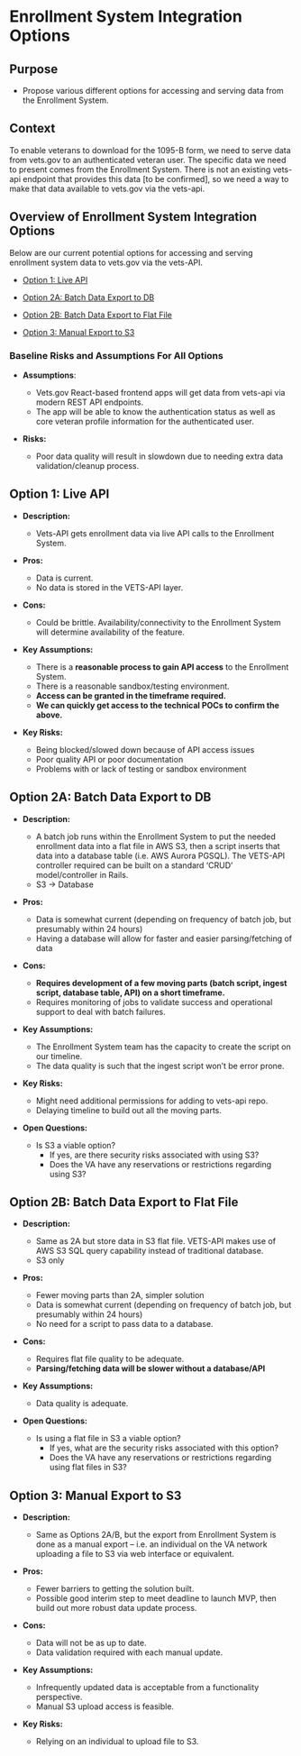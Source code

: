 # Enrollment System Integration Options

## Purpose
- Propose various different options for accessing and serving data from the Enrollment System.

## Context
To enable veterans to download for the 1095-B form, we need to serve data from vets.gov to an authenticated veteran user. The specific data we need to present comes from the Enrollment System. There is not an existing vets-api endpoint that provides this data [to be confirmed], so we need a way to make that data available to vets.gov via the vets-api.

## Overview of Enrollment System Integration Options
Below are our current potential options for accessing and serving enrollment system data to vets.gov via the vets-API. 

- [Option 1: Live API](#option-1-live-api)

- [Option 2A: Batch Data Export to DB](#option-2a-batch-data-export-to-db)

- [Option 2B: Batch Data Export to Flat File](#option-2b-batch-data-export-to-flat-file)

- [Option 3: Manual Export to S3](#option-3-manual-export-to-s3)


### Baseline Risks and Assumptions For All Options
- **Assumptions**:
  - Vets.gov React-based frontend apps will get data from vets-api via modern REST API endpoints.
  - The app will be able to know the authentication status as well as core veteran profile information for the authenticated user.

- **Risks:**
  - Poor data quality will result in slowdown due to needing extra data validation/cleanup process.

## Option 1: Live API

- **Description:**
  - Vets-API gets enrollment data via live API calls to the Enrollment System.

- **Pros:**
  - Data is current.
  - No data is stored in the VETS-API layer.

- **Cons:**
  - Could be brittle. Availability/connectivity to the Enrollment System will determine availability of the feature.

- **Key Assumptions:**
  - There is a **reasonable process to gain API access** to the Enrollment System.
  - There is a reasonable sandbox/testing environment.
  - **Access can be granted in the timeframe required.**
  - **We can quickly get access to the technical POCs to confirm the above.**

- **Key Risks:**
  - Being blocked/slowed down because of API access issues
  - Poor quality API or poor documentation 
  - Problems with or lack of testing or sandbox environment

## Option 2A: Batch Data Export to DB
- **Description:**
  - A batch job runs within the Enrollment System to put the needed enrollment data into a flat file in AWS S3, then a script inserts that data into a database table (i.e. AWS Aurora PGSQL). The VETS-API controller required can be built on a standard ‘CRUD’ model/controller in Rails.
  - S3 -> Database

- **Pros:**
  - Data is somewhat current (depending on frequency of batch job, but presumably within 24 hours)
  - Having a database will allow for faster and easier parsing/fetching of data 

- **Cons:**
  - **Requires development of a few moving parts (batch script, ingest script, database table, API) on a short timeframe.**
  - Requires monitoring of jobs to validate success and operational support to deal with batch failures.

- **Key Assumptions:**
  - The Enrollment System team has the capacity to create the script on our timeline.
  - The data quality is such that the ingest script won’t be error prone.

- **Key Risks:**
  - Might need additional permissions for adding to vets-api repo.
  - Delaying timeline to build out all the moving parts.

- **Open Questions:**
  - Is S3 a viable option? 
     - If yes, are there security risks associated with using S3?
     - Does the VA have any reservations or restrictions regarding using S3?

## Option 2B: Batch Data Export to Flat File
- **Description:**
  - Same as 2A but store data in S3 flat file. VETS-API makes use of AWS S3 SQL query capability instead of traditional database.
  - S3 only

- **Pros:**
  - Fewer moving parts than 2A, simpler solution
  - Data is somewhat current (depending on frequency of batch job, but presumably within 24 hours)
  - No need for a script to pass data to a database.

- **Cons:**
  - Requires flat file quality to be adequate.
  - **Parsing/fetching data will be slower without a database/API**

- **Key Assumptions:**  
  - Data quality is adequate.

- **Open Questions:**
  - Is using a flat file in S3 a viable option? 
     - If yes, what are the security risks associated with this option?
     - Does the VA have any reservations or restrictions regarding using flat files in S3?

## Option 3: Manual Export to S3
- **Description:**
  - Same as Options 2A/B, but the export from Enrollment System is done as a manual export – i.e. an individual on the VA network uploading a file to S3 via web interface or equivalent.

- **Pros:**
  - Fewer barriers to getting the solution built.
  - Possible good interim step to meet deadline to launch MVP, then build out more robust data update process.

- **Cons:**
  - Data will not be as up to date.
  - Data validation required with each manual update.

- **Key Assumptions:**
  - Infrequently updated data is acceptable from a functionality perspective.
  - Manual S3 upload access is feasible.

- **Key Risks:**
  - Relying on an individual to upload file to S3.



